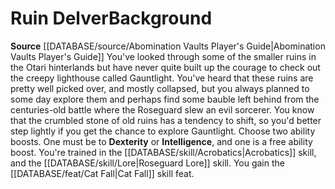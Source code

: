 ﻿---
ability: null
ability_boost: null
feat: null
id: '214'
name: Ruin Delver
prerequisite: null
rarity: null
rus_type_level: null
skill: null
source: '[[DATABASE/source/Abomination Vaults Player''s Guide|Abomination Vaults Player''s
  Guide]]'
subcategory: null
trait: null
type: null

---
# Ruin Delver<span class="item-type">Background</span>

**Source** [[DATABASE/source/Abomination Vaults Player's Guide|Abomination Vaults Player's Guide]]
You've looked through some of the smaller ruins in the Otari hinterlands but have never quite built up the courage to check out the creepy lighthouse called Gauntlight. You've heard that these ruins are pretty well picked over, and mostly collapsed, but you always planned to some day explore them and perhaps find some bauble left behind from the centuries-old battle where the Roseguard slew an evil sorcerer. You know that the crumbled stone of old ruins has a tendency to shift, so you'd better step lightly if you get the chance to explore Gauntlight.
Choose two ability boosts. One must be to **Dexterity** or **Intelligence**, and one is a free ability boost.
You're trained in the [[DATABASE/skill/Acrobatics|Acrobatics]] skill, and the [[DATABASE/skill/Lore|Roseguard Lore]] skill. You gain the [[DATABASE/feat/Cat Fall|Cat Fall]] skill feat.